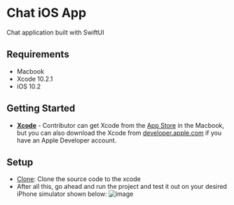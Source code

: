 # Chat iOS App
Chat application built with SwiftUI

## Requirements
- Macbook
- Xcode 10.2.1
- iOS 10.2

## Getting Started
* [**Xcode**](https://apps.apple.com/us/app/xcode/id497799835) - Contributor can get Xcode from the [App Store](https://itunes.apple.com/us/app/xcode/id497799835?mt=12) in the Macbook, but you can also download the Xcode from [developer.apple.com](https://developer.apple.com/) if you have an Apple Developer account.

## Setup

- [Clone](https://github.blog/2017-06-05-clone-in-xcode/): Clone the source code to the xcode
- After all this, go ahead and run the project and test it out on your desired iPhone simulator shown below:
![image](https://user-images.githubusercontent.com/46938075/143535094-6986273e-43ff-4cc6-b3ca-c28690fa5123.png)
